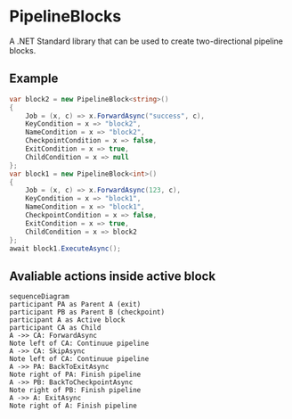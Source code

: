 # PipelineBlocks

A .NET Standard library that can be used to create two-directional pipeline blocks.

## Example

```csharp
var block2 = new PipelineBlock<string>()
{
    Job = (x, c) => x.ForwardAsync("success", c),
    KeyCondition = x => "block2",
    NameCondition = x => "block2",
    CheckpointCondition = x => false,
    ExitCondition = x => true,
    ChildCondition = x => null
};
var block1 = new PipelineBlock<int>()
{
    Job = (x, c) => x.ForwardAsync(123, c),
    KeyCondition = x => "block1",
    NameCondition = x => "block1",
    CheckpointCondition = x => false,
    ExitCondition = x => true,
    ChildCondition = x => block2
};
await block1.ExecuteAsync();
```

## Avaliable actions inside active block

```mermaid
sequenceDiagram
participant PA as Parent A (exit)
participant PB as Parent B (checkpoint)
participant A as Active block
participant CA as Child
A ->> CA: ForwardAsync
Note left of CA: Continuue pipeline
A ->> CA: SkipAsync
Note left of CA: Continuue pipeline
A ->> PA: BackToExitAsync
Note right of PA: Finish pipeline
A ->> PB: BackToCheckpointAsync
Note right of PB: Finish pipeline
A ->> A: ExitAsync
Note right of A: Finish pipeline
```
